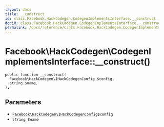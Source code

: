 ```yaml
---
layout: docs
title: __construct
id: class.Facebook.HackCodegen.CodegenImplementsInterface.__construct
docid: class.Facebook.HackCodegen.CodegenImplementsInterface.__construct
permalink: /docs/reference/class.Facebook.HackCodegen.CodegenImplementsInterface.__construct.md
---
```

# Facebook\\HackCodegen\\CodegenImplementsInterface::__construct()




``` Hack
public function __construct(
  Facebook\HackCodegen\IHackCodegenConfig $config,
  string $name,
);
```




## Parameters




+ [` Facebook\HackCodegen\IHackCodegenConfig `](<interface.Facebook.HackCodegen.IHackCodegenConfig.md>)`` $config ``
+ ` string $name `